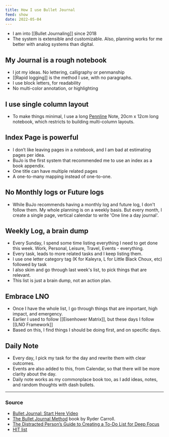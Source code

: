 ```yaml
---
title: How I use Bullet Journal
feed: show
date: 2022-05-04
---
```


- I am into [[Bullet Journaling]] since 2018
- The system is extensible and customizable. Also, planning works for me better with analog systems than digital.

## My Journal is a rough notebook

- I jot my ideas. No lettering, calligraphy or penmanship
- [[Rapid logging]] is the method I use, with no paragraphs.
- I use block letters, for readability
- No multi-color annotation, or highlighting

## I use single column layout

- To make things minimal, I use a long [Pennline](https://www.williampenn.net/pennline/quikrite) Note, 20cm x 12cm long notebook, which restricts to building multi-column layouts.

## Index Page is powerful

- I don’t like leaving pages in a notebook, and I am bad at estimating pages per idea.
- BuJo is the first system that recommended me to use an index as a book appendix.
- One title can have multiple related pages
- A one-to-many mapping instead of one-to-one.

## No Monthly logs or Future logs

- While BuJo recommends having a monthly log and future log, I don't follow them. My whole planning is on a weekly basis. But every month, I create a single page, vertical calendar to write 'One line a day journal'.

## Weekly Log, a brain dump

- Every Sunday, I spend some time listing everything I need to get done this week. Work, Personal, Leisure, Travel, Events - everything.
- Every task, leads to more related tasks and I keep listing them.
- I use one letter category tag (K for Kaleyra, L for Little Black Choux, etc) followed by task
- I also skim and go through last week's list, to pick things that are relevant.
- This list is just a brain dump, not an action plan.

## Embrace LNO

- Once I have the whole list, I go through things that are important, high impact, and emergency.
- Earlier I used to follow [[Eisenhower Matrix]], but these days I follow [[LNO Framework]]
- Based on this, I find things I should be doing first, and on specific days.

## Daily Note

- Every day, I pick my task for the day and rewrite them with clear outcomes.
- Events are also added to this, from Calendar, so that there will be more clarity about the day.
- Daily note works as my commonplace book too, as I add ideas, notes, and random thoughts with dash bullets.

---
### Source
- [Bullet Journal: Start Here Video](https://www.youtube.com/watch?v=fm15cmYU0IM)
- [The Bullet Journal Method](https://amzn.to/3aBfSSq) book by Ryder Carroll.
- [The Distracted Person’s Guide to Creating a To-Do List for Deep Focus](https://medium.com/mind-cafe/the-distracted-persons-guide-to-creating-a-to-do-list-for-deep-focus-38e5ea731ff)
- [HIT list](https://www.lifehack.org/876080/weekly-to-do-lists)
